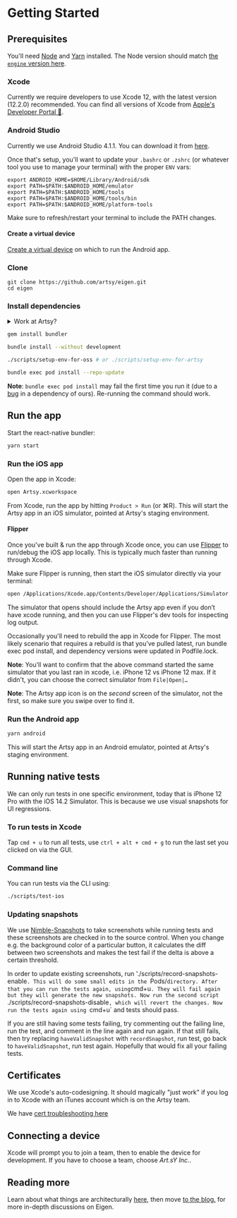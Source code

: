 # Getting Started

## Prerequisites

You'll need [Node](https://nodejs.org/en/) and [Yarn](https://yarnpkg.com/en/) installed. The Node version should match [the `engine` version here](https://github.com/artsy/eigen/blob/master/package.json).

### Xcode

Currently we require developers to use Xcode 12, with the latest version (12.2.0) recommended. You can find all versions of Xcode from [Apple's Developer Portal 🔐](http://developer.apple.com/download/more/).

### Android Studio

Currently we use Android Studio 4.1.1. You can download it from [here](https://developer.android.com/studio#downloads).

Once that's setup, you'll want to update your `.bashrc` or `.zshrc` (or whatever tool you use to manage your terminal) with the proper `ENV` vars:

```shell
export ANDROID_HOME=$HOME/Library/Android/sdk
export PATH=$PATH:$ANDROID_HOME/emulator
export PATH=$PATH:$ANDROID_HOME/tools
export PATH=$PATH:$ANDROID_HOME/tools/bin
export PATH=$PATH:$ANDROID_HOME/platform-tools
```

Make sure to refresh/restart your terminal to include the PATH changes.

#### Create a virtual device

[Create a virtual device](https://developer.android.com/studio/run/managing-avds) on which to run the Android app.

### Clone

```
git clone https://github.com/artsy/eigen.git
cd eigen
```

### Install dependencies

<details><summary>Work at Artsy?</summary>

1. Instead of `./scripts/setup-env-for-oss` below, run `./scripts/setup-env-for-artsy`. You will need [awscli](https://formulae.brew.sh/formula/awscli) to get our ENV vars.

2. The file `Artsy/App/EchoNew.json`, which is used to toggle features, is not checked in (a sample file is included for OSS contributors). When you run `pod install`, the latest `EchoNew.json` file will be downloaded for you.
</details>

```sh
gem install bundler

bundle install --without development

./scripts/setup-env-for-oss # or ./scripts/setup-env-for-artsy

bundle exec pod install --repo-update
```

**Note**: `bundle exec pod install` may fail the first time you run it (due to a [bug](https://github.com/orta/cocoapods-keys/issues/127) in a dependency of ours). Re-running the command should work.

## Run the app

Start the react-native bundler:

```sh
yarn start
```

### Run the iOS app

Open the app in Xcode:

```sh
open Artsy.xcworkspace
```

From Xcode, run the app by hitting `Product > Run` (or ⌘R). This will start the Artsy app in an iOS simulator, pointed at Artsy's staging environment.

#### Flipper

Once you've built & run the app through Xcode once, you can use [Flipper](https://fbflipper.com/) to run/debug the iOS app locally. This is typically much faster than running through Xcode.

Make sure Flipper is running, then start the iOS simulator directly via your terminal:

```sh
open /Applications/Xcode.app/Contents/Developer/Applications/Simulator.app
```

The simulator that opens should include the Artsy app even if you don’t have xcode running, and then you can use Flipper's dev tools for inspecting log output.

Occasionally you'll need to rebuild the app in Xcode for Flipper. The most likely scenario that requires a rebuild is that you’ve pulled latest, run bundle exec pod install, and dependency versions were updated in Podfile.lock.

**Note**: You'll want to confirm that the above command started the same simulator that you last ran in xcode, i.e. iPhone 12 vs iPhone 12 max. If it didn't, you can choose the correct simulator from `File|Open|…`

**Note**: The Artsy app icon is on the _second_ screen of the simulator, not the first, so make sure you swipe over to find it.

### Run the Android app

```sh
yarn android
```

This will start the Artsy app in an Android emulator, pointed at Artsy's staging environment.

## Running native tests

We can only run tests in one specific environment, today that is iPhone 12 Pro with the iOS 14.2 Simulator. This is because we use visual snapshots for UI regressions.

### To run tests in Xcode

Tap `cmd + u` to run all tests, use `ctrl + alt + cmd + g` to run the last set you clicked on via the GUI.

### Command line

You can run tests via the CLI using:

```sh
./scripts/test-ios
```

### Updating snapshots

We use [Nimble-Snapshots](https://github.com/ashfurrow/Nimble-Snapshots) to take screenshots while running tests and
these screenshots are checked in to the source control. When you change e.g. the background color of a particular
button, it calculates the diff between two screenshots and makes the test fail if the delta is above a certain
threshold.

In order to update existing screenshots, run './scripts/record-snapshots-enable`. This will do some small edits in the `Pods/`directory. After that you can run the tests again, using`cmd+u`. They will fail again but they will generate the new snapshots. Now run the second script `./scripts/record-snapshots-disable`, which will revert the changes. Now run the tests again using `cmd+u` and tests should pass.

If you are still having some tests failing, try commenting out the failing line, run the test, and comment in the line again and run again. If that still fails, then try replacing `haveValidSnapshot` with `recordSnapshot`, run test, go back to `haveValidSnapshot`, run test again. Hopefully that would fix all your failing tests.

## Certificates

We use Xcode's auto-codesigning. It should magically "just work" if you log in to Xcode with an iTunes account
which is on the Artsy team.

We have [cert troubleshooting here](https://github.com/artsy/eigen/blob/master/docs/certs.md)

## Connecting a device

Xcode will prompt you to join a team, then to enable the device for development. If you have to choose a team, choose _Art.sY Inc._.

## Reading more

Learn about what things are architecturally [here](https://github.com/artsy/eigen/blob/master/docs/overview.md), then move [to the blog.](http://artsy.github.io/blog/categories/eigen/) for more in-depth discussions on Eigen.
